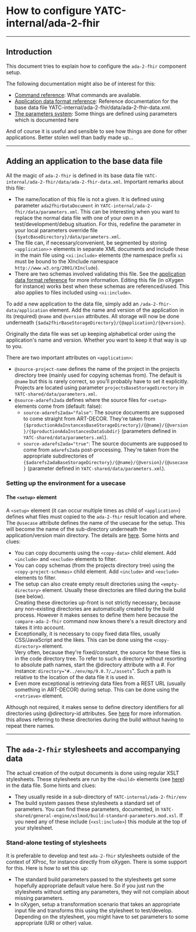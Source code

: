 # How to configure YATC-internal/ada-2-fhir

-----

## Introduction

This document tries to explain how to configure the `ada-2-fhir` component setup.

The following documentation might also be of interest for this:

* [Command reference](command.md): What commands are available.
* [Application data format reference](data-format-reference.md): Reference documentation for the base data file YATC-internal/ada-2-fhir/data/ada-2-fhir-data.xml.
* [The parameters system](../../../YATC-shared/doc/parameters-system.md): Some things are defined using parameters which is documented here

And of course it is useful and sensible to see how things are done for other applications. Better stolen well than badly made up…

-----

## Adding an application to the base data file

All the magic of `ada-2-fhir` is defined in its base data file `YATC-internal/ada-2-fhir/data/ada-2-fhir-data.xml`.  Important remarks about this file:

* The name/location of this file is not a given. It is defined using parameter `ada2fhirDataDocument` in `YATC-internal/ada-2-fhir/data/parameters.xml`. This can be interesting when you want to replace the normal data file with one of your own in a test/development/debug situation. For this, redefine the parameter in your local parameters override file `{$yatcBaseDirectory}/data/parameters.xml`.
* The file can, if necessary/convenient, be segmented by storing `<application>`> elements in separate XML documents and include these in the main file using `<xi:include>` elements (the namespace prefix `xi` must be bound to the XInclude namespace `http://www.w3.org/2001/XInclude`).
* There are two schemas involved validating this file. See the [application data format reference](data-format-reference.md) for more information. Editing this file (in oXygen for instance) works best when these schemas are referenced/used. This also applies to files included using `<xi:include>`.

To add a new application to the data file, simply add an `/ada-2-fhir-data/application` element. Add the name and version of the application in its (required) `@name` and `@version` attributes. All storage will now be done underneath `{$ada2fhirBaseStorageDirectory}/{@application}/{@version}`.

Originally the data file was set up keeping alphabetical order using the application's name and version. Whether you want to keep it that way is up to you.

There are two important attributes on `<application>`:

* `@source-project-name` defines the name of the project in the projects directory tree (mainly used for copying schemas from). The default is `@name` but this is rarely correct, so you'll probably have to set it explicitly. Projects are located using parameter `projectsBaseStorageDirectory` in `YATC-shared/data/parameters.xml`.
* `@source-adarefs2ada` defines where the source files for `<setup>` elements come from (default: false):
  * `source-adarefs2ada="false"`: The source documents are supposed to come straight from ART-DECOR. They're taken from `{$productionAdaInstancesBaseStorageDirectory}/{@name}/{@version}/{$productionAdaInstancesDataSubdir}` (parameters defined in `YATC-shared/data/parameters.xml`).
  * `source-adarefs2ada="true"`: The source documents are supposed to come from `adarefs2ada` post-processing. They're taken from the appropriate subdirectories of `{$adarefs2adaBaseStorageDirectory}/{@name}/{@version}/{@usecase}` (parameter defined in `YATC-shared/data/parameters.xml`).


### Setting up the environment for a usecase

#### The `<setup>` element

A `<setup>` element (it can occur multiple times as child of `<application>`) defines what files must copied to the `ada-2-fhir` result location  and where. The `@usecase` attribute defines the name of the usecase for the setup. This will become the name of the sub-directory underneath the application/version main directory. The details are [here](data-format-reference.md#setup-element). Some hints and clues:

* You can copy documents using the `<copy-data>` child element. Add `<include>` and `<exclude>` elements to filter.
* You can copy schemas (from the projects directory tree) using the `<copy-project-schemas>` child element. Add `<include>` and `<exclude>` elements to filter.
* The setup can also create empty result directories using the `<empty-directory>` element. Usually these directories are filled during the build (see below).<br/>Creating these directories up-front is not strictly necessary, because any non-existing directories are automatically created by the build process. However it makes senses to define them here because the `compare-ada-2-fhir` command now knows there's a result directory and takes it into account.
* Exceptionally, it is necessary to copy fixed data files, usually CSS/JavaScript and the likes. This can be done using the `<copy-directory>` element.<br/>Very often, because they're fixed/constant, the source for these files is in the code directory tree. To refer to such a directory without resorting to absolute path names, start the @directory attribute with a #. For instance: `directory="#../env/mp/9.0.7/…/assets`". Such a path is relative to the location of the data file it is used in.
* Even more exceptional is retrieving data files from a REST URL (usually something in ART-DECOR) during setup. This can be done using the `<retrieve>` element.

Although not required, it makes sense to define directory identifiers for all directories using @directory-id attributes. See [here](data-format-reference.md#resolving-directory-attribute) for more information. this allows referring to these directories during the build without having to repeat there names.

-----

## The `ada-2-fhir` stylesheets and accompanying data

The actual creation of the output documents is done using regular XSLT stylesheets. These stylesheets are run by the `<build>` elements (see [here](ata-format-reference.md#build-step)) in the data file. Some hints and clues:

* They usually reside in a sub-directory of `YATC-internal/ada-2-fhir/env`
* The build system passes these stylesheets a standard set of parameters. You can find these parameters, documented, in `YATC-shared/general-engine/xslmod/build-standard-parameters.mod.xsl`. If you need any of these include (`<xsl:include>`) this module at the top of your stylesheet.

### Stand-alone testing of stylesheets

It is preferable to develop and test `ada-2-fhir` stylesheets outside of the context of XProc, for instance directly from oXygen. There is some support for this. Here is how to set this up:

* The standard build parameters passed to the stylesheets get some hopefully appropriate default value here. So if you just run the stylesheets without setting any parameters, they will not complain about missing parameters.
* In oXygen, setup a transformation scenario that takes an appropriate input file and transforms this using the stylesheet to test/develop. Depending on the stylesheet, you might have to set parameters to some appropriate (URI or other) value.


